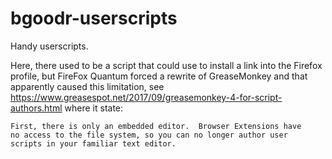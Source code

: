bgoodr-userscripts
==================

Handy userscripts.

Here, there used to be a script that could use to install a link into
the Firefox profile, but FireFox Quantum forced a rewrite of
GreaseMonkey and that apparently caused this limitation, see
https://www.greasespot.net/2017/09/greasemonkey-4-for-script-authors.html
where it state:


    First, there is only an embedded editor.  Browser Extensions have
    no access to the file system, so you can no longer author user
    scripts in your familiar text editor.

